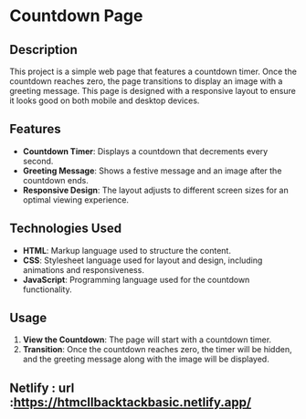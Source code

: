 # Countdown Page

## Description

This project is a simple web page that features a countdown timer. Once the countdown reaches zero, the page transitions to display an image with a greeting message. This page is designed with a responsive layout to ensure it looks good on both mobile and desktop devices.

## Features

- **Countdown Timer**: Displays a countdown that decrements every second.
- **Greeting Message**: Shows a festive message and an image after the countdown ends.
- **Responsive Design**: The layout adjusts to different screen sizes for an optimal viewing experience.

## Technologies Used

- **HTML**: Markup language used to structure the content.
- **CSS**: Stylesheet language used for layout and design, including animations and responsiveness.
- **JavaScript**: Programming language used for the countdown functionality.


## Usage

1. **View the Countdown**: The page will start with a countdown timer.
2. **Transition**: Once the countdown reaches zero, the timer will be hidden, and the greeting message along with the image will be displayed.


## Netlify : url :https://htmcllbacktackbasic.netlify.app/


